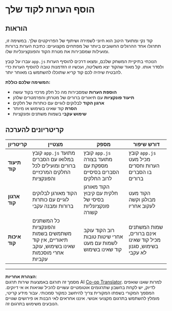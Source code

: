 <!--
CO_OP_TRANSLATOR_METADATA:
{
  "original_hash": "c162b3b3a1cafc1483c8015e9b266f0d",
  "translation_date": "2025-10-23T01:36:22+00:00",
  "source_file": "6-space-game/3-moving-elements-around/assignment.md",
  "language_code": "he"
}
-->
# הוסף הערות לקוד שלך

## הוראות

קוד נקי ומתועד היטב הוא חיוני לשמירה ושיתוף של הפרויקטים שלך. במשימה זו, תתרגלו אחד ההרגלים החשובים ביותר של מפתחים מקצועיים: כתיבת הערות ברורות ומועילות שמסבירות את מטרת הקוד והפונקציונליות שלו.

עברו על קובץ `app.js` הנוכחי בתיקיית המשחק שלכם, ומצאו דרכים להוסיף הערות ולסדר אותו. קל מאוד שהקוד יצא משליטה, ועכשיו זו הזדמנות טובה להוסיף הערות כדי להבטיח שיהיה לכם קוד קריא שתוכלו להשתמש בו מאוחר יותר.

**המשימה שלכם כוללת:**
- **הוספת הערות** שמסבירות מה כל חלק מרכזי בקוד עושה
- **תיעוד פונקציות** עם תיאורים ברורים של מטרתן והפרמטרים שלהן
- **ארגון הקוד** לבלוקים לוגיים עם כותרות של חלקים
- **הסרת** קוד שאינו בשימוש או מיותר
- **שימוש עקבי** בשמות משתנים ופונקציות

## קריטריונים להערכה

| קריטריון | מצטיין | מספק | דורש שיפור |
| -------- | --------- | -------- | ----------------- |
| **תיעוד קוד** | קובץ `app.js` מתועד במלואו עם הסברים ברורים ומועילים לכל החלקים המרכזיים והפונקציות | קובץ `app.js` מתועד בצורה מספקת עם הסברים בסיסיים לרוב החלקים | קובץ `app.js` מכיל מעט הערות וחסרים בו הסברים ברורים |
| **ארגון קוד** | הקוד מאורגן לבלוקים לוגיים עם כותרות ברורות ומבנה עקבי | הקוד מאורגן חלקית עם קיבוץ בסיסי של פונקציונליות קשורה | הקוד מעט מבולגן וקשה לעקוב אחריו |
| **איכות קוד** | כל המשתנים והפונקציות משתמשים בשמות תיאוריים, אין קוד שאינו בשימוש, עוקב אחרי מוסכמות עקביות | רוב הקוד עוקב אחרי שיטות טובות לשמות עם מעט קוד שאינו בשימוש | שמות המשתנים אינם ברורים, מכיל קוד שאינו בשימוש, סגנון לא עקבי |

---

**הצהרת אחריות**:  
מסמך זה תורגם באמצעות שירות תרגום AI [Co-op Translator](https://github.com/Azure/co-op-translator). למרות שאנו שואפים לדיוק, יש לקחת בחשבון שתרגומים אוטומטיים עשויים להכיל שגיאות או אי דיוקים. המסמך המקורי בשפתו המקורית צריך להיחשב כמקור סמכותי. עבור מידע קריטי, מומלץ להשתמש בתרגום מקצועי אנושי. איננו אחראים לאי הבנות או פירושים שגויים הנובעים משימוש בתרגום זה.